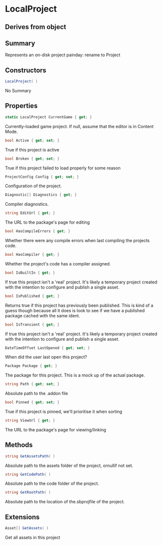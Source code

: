 # LocalProject

## Derives from object

## Summary

Represents an on-disk project
painday: rename to Project
## Constructors

```c#
LocalProject( ) 
```
No Summary
## Properties

```c#
static LocalProject CurrentGame { get; } 
```
Currently-loaded game project.
If null, assume that the editor is in Content Mode.
```c#
bool Active { get; set; } 
```
True if this project is active
```c#
bool Broken { get; set; } 
```
True if this project failed to load properly for some reason
```c#
ProjectConfig Config { get; set; } 
```
Configuration of the project.
```c#
Diagnostic[] Diagnostics { get; } 
```
Compiler diagnostics.
```c#
string EditUrl { get; } 
```
The URL to the package's page for editing
```c#
bool HasCompileErrors { get; } 
```
Whether there were any compile errors when last compiling the projects code.
```c#
bool HasCompiler { get; } 
```
Whether the project's code has a compiler assigned.
```c#
bool IsBuiltIn { get; } 
```
If true this project isn't a 'real' project. It's likely a temporary project created with the
intention to configure and publish a single asset.
```c#
bool IsPublished { get; } 
```
Returns true if this project has previously been published. This is kind of a guess though
because all it does is look to see if we have a published package cached with the same ident.
```c#
bool IsTransient { get; } 
```
If true this project isn't a 'real' project. It's likely a temporary project created with the
intention to configure and publish a single asset.
```c#
DateTimeOffset LastOpened { get; set; } 
```
When did the user last open this project?
```c#
Package Package { get; } 
```
The package for this project. This is a mock up of the actual package.
```c#
string Path { get; set; } 
```
Absolute path to the .addon file
```c#
bool Pinned { get; set; } 
```
True if this project is pinned, we'll prioritise it when sorting
```c#
string ViewUrl { get; } 
```
The URL to the package's page for viewing/linking
## Methods

```c#
string GetAssetsPath( ) 
```
Absolute path to the assets folder of the project, ornullif not set.
```c#
string GetCodePath( ) 
```
Absolute path to the code folder of the project.
```c#
string GetRootPath( ) 
```
Absolute path to the location of the.sbprojfile of the project.
## Extensions

```c#
Asset[] GetAssets( ) 
```
Get all assets in this project
